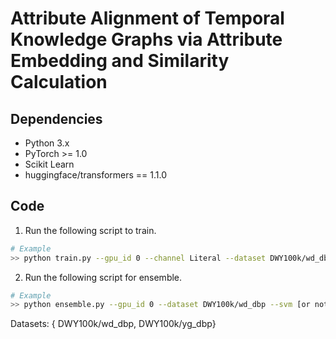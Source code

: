 # Attribute Alignment of Temporal Knowledge Graphs via Attribute Embedding and Similarity Calculation

## Dependencies

* Python 3.x
* PyTorch >= 1.0
* Scikit Learn
* huggingface/transformers == 1.1.0

## Code

1. Run the following script to train.

```bash
# Example
>> python train.py --gpu_id 0 --channel Literal --dataset DWY100k/wd_dbp
```
2. Run the following script for ensemble.

```bash
# Example
>> python ensemble.py --gpu_id 0 --dataset DWY100k/wd_dbp --svm [or not] 
```

Datasets: { DWY100k/wd_dbp, DWY100k/yg_dbp}

